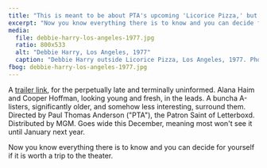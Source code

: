 ```yaml
---
title: "This is meant to be about PTA's upcoming 'Licorice Pizza,' but really it's an excuse to post a photo of Debbie Harry"
excerpt: "Now you know everything there is to know and you can decide for yourself if it's worth a trip to the theater."
media:
  file: debbie-harry-los-angeles-1977.jpg
  ratio: 800x533
  alt: "Debbie Harry, Los Angeles, 1977"
  caption: "Debbie Harry outside Licorice Pizza, Los Angeles, 1977. Photo by Chris Stein."
fbog: debbie-harry-los-angeles-1977.jpg
---
```


A [trailer link](https://www.youtube.com/watch?v=ofnXPwUPENo), for the perpetually late and terminally uninformed. Alana Haim and Cooper Hoffman, looking young and fresh, in the leads. A buncha A-listers, significantly older, and somehow less interesting, surround them. Directed by Paul Thomas Anderson ("PTA"), the Patron Saint of Letterboxd. Distributed by MGM. Goes wide this December, meaning most won't see it until January next year.

Now you know everything there is to know and you can decide for yourself if it is worth a trip to the theater.
